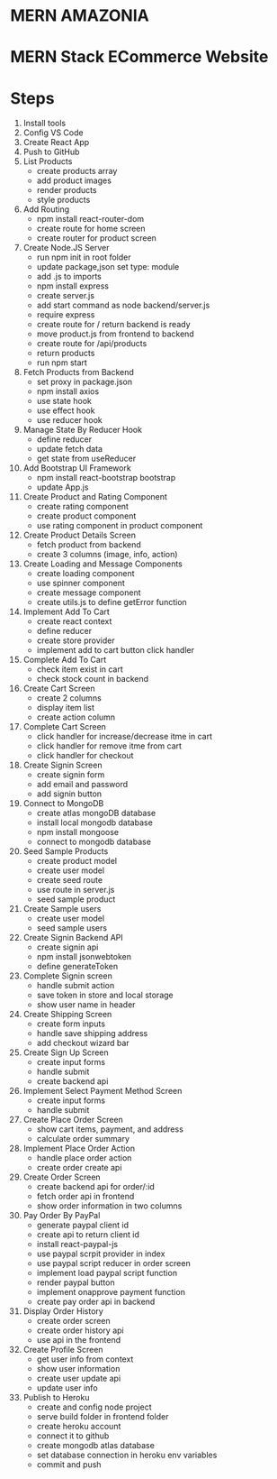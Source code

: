 # MERN AMAZONIA

# MERN Stack ECommerce Website

# Steps

1. Install tools
2. Config VS Code
3. Create React App
4. Push to GitHub
5. List Products
   - create products array
   - add product images
   - render products
   - style products
6. Add Routing
   - npm install react-router-dom
   - create route for home screen
   - create router for product screen
7. Create Node.JS Server
   - run npm init in root folder
   - update package,json set type: module
   - add .js to imports
   - npm install express
   - create server.js
   - add start command as node backend/server.js
   - require express
   - create route for / return backend is ready
   - move product.js from frontend to backend
   - create route for /api/products
   - return products
   - run npm start
8. Fetch Products from Backend
   - set proxy in package.json
   - npm install axios
   - use state hook
   - use effect hook
   - use reducer hook
9. Manage State By Reducer Hook
   - define reducer
   - update fetch data
   - get state from useReducer
10. Add Bootstrap UI Framework
    - npm install react-bootstrap bootstrap
    - update App.js
11. Create Product and Rating Component
    - create rating component
    - create product component
    - use rating component in product component
12. Create Product Details Screen
    - fetch product from backend
    - create 3 columns (image, info, action)
13. Create Loading and Message Components
    - create loading component
    - use spinner component
    - create message component
    - create utils.js to define getError function
14. Implement Add To Cart
    - create react context
    - define reducer
    - create store provider
    - implement add to cart button click handler
15. Complete Add To Cart
    - check item exist in cart
    - check stock count in backend
16. Create Cart Screen
    - create 2 columns
    - display item list
    - create action column
17. Complete Cart Screen
    - click handler for increase/decrease itme in cart
    - click handler for remove itme from cart
    - click handler for checkout
18. Create Signin Screen
    - create signin form
    - add email and password
    - add signin button
19. Connect to MongoDB
    - create atlas mongoDB database
    - install local mongodb database
    - npm install mongoose
    - connect to mongodb database
20. Seed Sample Products
    - create product model
    - create user model
    - create seed route
    - use route in server.js
    - seed sample product
21. Create Sample users
    - create user model
    - seed sample users
22. Create Signin Backend API
    - create signin api
    - npm install jsonwebtoken
    - define generateToken
23. Complete Signin screen
    - handle submit action
    - save token in store and local storage
    - show user name in header
24. Create Shipping Screen
    - create form inputs
    - handle save shipping address
    - add checkout wizard bar
25. Create Sign Up Screen
    - create input forms
    - handle submit
    - create backend api
26. Implement Select Payment Method Screen
    - create input forms
    - handle submit
27. Create Place Order Screen
    - show cart items, payment, and address
    - calculate order summary
28. Implement Place Order Action
    - handle place order action
    - create order create api
29. Create Order Screen
    - create backend api for order/:id
    - fetch order api in frontend
    - show order information in two columns
30. Pay Order By PayPal
    - generate paypal client id
    - create api to return client id
    - install react-paypal-js
    - use paypal scrpit provider in index
    - use paypal script reducer in order screen
    - implement load paypal script function
    - render paypal button
    - implement onapprove payment function
    - create pay order api in backend
31. Display Order History
    - create order screen
    - create order history api
    - use api in the frontend
32. Create Profile Screen
    - get user info from context
    - show user information
    - create user update api
    - update user info
33. Publish to Heroku
    - create and config node project
    - serve build folder in frontend folder
    - create heroku account
    - connect it to github
    - create mongodb atlas database
    - set database connection in heroku env variables
    - commit and push
